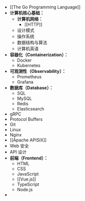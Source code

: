 - [[The Go Programming Language]]
- **计算机核心基础：**
	- **计算机网络：**
		- [[HTTP]]
	- 设计模式
	- 操作系统
	- 数据结构与算法
	- 计算机英语
- **容器化（Containerization）：**
	- Docker
	- Kubernetes
- **可观测性（Observability）：**
	- Prometheus
	- Grafana
- **数据库（Database）：**
	- SQL
	- MySQL
	- Redis
	- Elasticsearch
- gRPC
- Protocol Buffers
- Git
- Linux
- Nginx
- [[Apache APISIX]]
- Web 安全
- API 设计
- **前端（Frontend）：**
	- HTML
	- CSS
	- JavaScript
	- [[Vue.js]]
	- TypeScript
	- Node.js
-